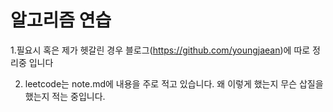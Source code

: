 # 알고리즘 연습
1.필요시 혹은 제가 헷갈린 경우 블로그(https://github.com/youngjaean)에 따로 정리중 입니다

2. leetcode는 note.md에 내용을 주로 적고 있습니다. 왜 이렇게 했는지 무슨 삽질을 했는지 적는 중입니다.
